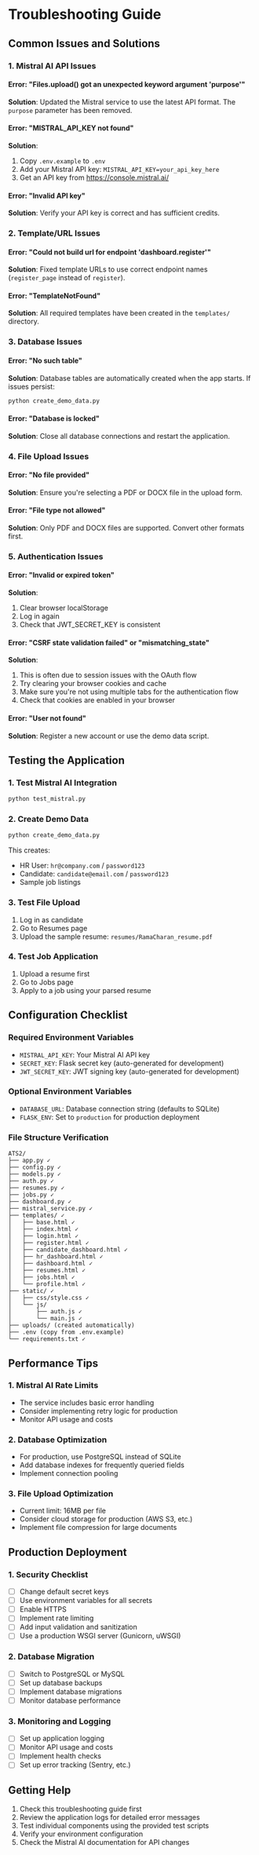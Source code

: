 # Troubleshooting Guide

## Common Issues and Solutions

### 1. Mistral AI API Issues

#### Error: "Files.upload() got an unexpected keyword argument 'purpose'"
**Solution**: Updated the Mistral service to use the latest API format. The `purpose` parameter has been removed.

#### Error: "MISTRAL_API_KEY not found"
**Solution**: 
1. Copy `.env.example` to `.env`
2. Add your Mistral API key: `MISTRAL_API_KEY=your_api_key_here`
3. Get an API key from https://console.mistral.ai/

#### Error: "Invalid API key"
**Solution**: Verify your API key is correct and has sufficient credits.

### 2. Template/URL Issues

#### Error: "Could not build url for endpoint 'dashboard.register'"
**Solution**: Fixed template URLs to use correct endpoint names (`register_page` instead of `register`).

#### Error: "TemplateNotFound"
**Solution**: All required templates have been created in the `templates/` directory.

### 3. Database Issues

#### Error: "No such table"
**Solution**: Database tables are automatically created when the app starts. If issues persist:
```bash
python create_demo_data.py
```

#### Error: "Database is locked"
**Solution**: Close all database connections and restart the application.

### 4. File Upload Issues

#### Error: "No file provided"
**Solution**: Ensure you're selecting a PDF or DOCX file in the upload form.

#### Error: "File type not allowed"
**Solution**: Only PDF and DOCX files are supported. Convert other formats first.

### 5. Authentication Issues

#### Error: "Invalid or expired token"
**Solution**: 
1. Clear browser localStorage
2. Log in again
3. Check that JWT_SECRET_KEY is consistent

#### Error: "CSRF state validation failed" or "mismatching_state"
**Solution**:
1. This is often due to session issues with the OAuth flow
2. Try clearing your browser cookies and cache
3. Make sure you're not using multiple tabs for the authentication flow
4. Check that cookies are enabled in your browser

#### Error: "User not found"
**Solution**: Register a new account or use the demo data script.

## Testing the Application

### 1. Test Mistral AI Integration
```bash
python test_mistral.py
```

### 2. Create Demo Data
```bash
python create_demo_data.py
```
This creates:
- HR User: `hr@company.com` / `password123`
- Candidate: `candidate@email.com` / `password123`
- Sample job listings

### 3. Test File Upload
1. Log in as candidate
2. Go to Resumes page
3. Upload the sample resume: `resumes/RamaCharan_resume.pdf`

### 4. Test Job Application
1. Upload a resume first
2. Go to Jobs page
3. Apply to a job using your parsed resume

## Configuration Checklist

### Required Environment Variables
- `MISTRAL_API_KEY`: Your Mistral AI API key
- `SECRET_KEY`: Flask secret key (auto-generated for development)
- `JWT_SECRET_KEY`: JWT signing key (auto-generated for development)

### Optional Environment Variables
- `DATABASE_URL`: Database connection string (defaults to SQLite)
- `FLASK_ENV`: Set to `production` for production deployment

### File Structure Verification
```
ATS2/
├── app.py ✓
├── config.py ✓
├── models.py ✓
├── auth.py ✓
├── resumes.py ✓
├── jobs.py ✓
├── dashboard.py ✓
├── mistral_service.py ✓
├── templates/ ✓
│   ├── base.html ✓
│   ├── index.html ✓
│   ├── login.html ✓
│   ├── register.html ✓
│   ├── candidate_dashboard.html ✓
│   ├── hr_dashboard.html ✓
│   ├── dashboard.html ✓
│   ├── resumes.html ✓
│   ├── jobs.html ✓
│   └── profile.html ✓
├── static/ ✓
│   ├── css/style.css ✓
│   └── js/
│       ├── auth.js ✓
│       └── main.js ✓
├── uploads/ (created automatically)
├── .env (copy from .env.example)
└── requirements.txt ✓
```

## Performance Tips

### 1. Mistral AI Rate Limits
- The service includes basic error handling
- Consider implementing retry logic for production
- Monitor API usage and costs

### 2. Database Optimization
- For production, use PostgreSQL instead of SQLite
- Add database indexes for frequently queried fields
- Implement connection pooling

### 3. File Upload Optimization
- Current limit: 16MB per file
- Consider cloud storage for production (AWS S3, etc.)
- Implement file compression for large documents

## Production Deployment

### 1. Security Checklist
- [ ] Change default secret keys
- [ ] Use environment variables for all secrets
- [ ] Enable HTTPS
- [ ] Implement rate limiting
- [ ] Add input validation and sanitization
- [ ] Use a production WSGI server (Gunicorn, uWSGI)

### 2. Database Migration
- [ ] Switch to PostgreSQL or MySQL
- [ ] Set up database backups
- [ ] Implement database migrations
- [ ] Monitor database performance

### 3. Monitoring and Logging
- [ ] Set up application logging
- [ ] Monitor API usage and costs
- [ ] Implement health checks
- [ ] Set up error tracking (Sentry, etc.)

## Getting Help

1. Check this troubleshooting guide first
2. Review the application logs for detailed error messages
3. Test individual components using the provided test scripts
4. Verify your environment configuration
5. Check the Mistral AI documentation for API changes
